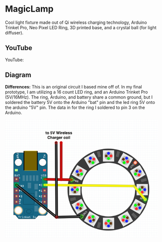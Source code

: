 # MagicLamp
Cool light fixture made out of Qi wireless charging technology, Arduino Trinket Pro, Neo Pixel LED Ring, 3D printed base, and a crystal ball (for light diffuser).

## YouTube

YouTube: 

## Diagram

**Differences:** This is an original circuit I based mine off of. In my final prototype, I am utilizing a 16 count LED ring, and an Arduino Trinket Pro (5V/16MHz). The ring, Arduino, and battery share a common ground, but I soldered the battery 5V onto the Arduino "bat" pin and the led ring 5V onto the arduino "5V" pin. The data in for the ring I soldered to pin 3 on the Arduino.

![Diagram](/Magic-Lamp.png?raw=true "Diagram")
